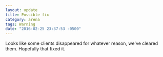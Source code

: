 ```yaml
---
layout: update
title: Possible fix
category: arena
tags: Warning
date: "2016-02-25 23:37:53 -0500"
---
```


Looks like some clients disappeared for whatever reason, we've cleared them.  Hopefully that fixed it.
